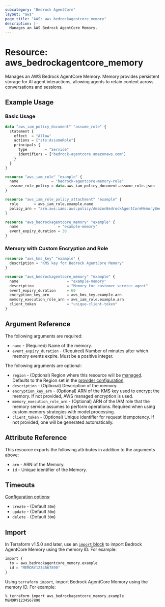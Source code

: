 ```yaml
---
subcategory: "Bedrock AgentCore"
layout: "aws"
page_title: "AWS: aws_bedrockagentcore_memory"
description: |-
  Manages an AWS Bedrock AgentCore Memory.
---
```

<!---
Documentation guidelines:
- Begin resource descriptions with "Manages..."
- Use simple language and avoid jargon
- Focus on brevity and clarity
- Use present tense and active voice
- Don't begin argument/attribute descriptions with "An", "The", "Defines", "Indicates", or "Specifies"
- Boolean arguments should begin with "Whether to"
- Use "example" instead of "test" in examples
--->

# Resource: aws_bedrockagentcore_memory

Manages an AWS Bedrock AgentCore Memory. Memory provides persistent storage for AI agent interactions, allowing agents to retain context across conversations and sessions.

## Example Usage

### Basic Usage

```terraform
data "aws_iam_policy_document" "assume_role" {
  statement {
    effect  = "Allow"
    actions = ["sts:AssumeRole"]
    principals {
      type        = "Service"
      identifiers = ["bedrock-agentcore.amazonaws.com"]
    }
  }
}

resource "aws_iam_role" "example" {
  name               = "bedrock-agentcore-memory-role"
  assume_role_policy = data.aws_iam_policy_document.assume_role.json
}

resource "aws_iam_role_policy_attachment" "example" {
  role       = aws_iam_role.example.name
  policy_arn = "arn:aws:iam::aws:policy/AmazonBedrockAgentCoreMemoryBedrockModelInferenceExecutionRolePolicy"
}

resource "aws_bedrockagentcore_memory" "example" {
  name                  = "example-memory"
  event_expiry_duration = 30
}
```

### Memory with Custom Encryption and Role

```terraform
resource "aws_kms_key" "example" {
  description = "KMS key for Bedrock AgentCore Memory"
}

resource "aws_bedrockagentcore_memory" "example" {
  name                      = "example-memory"
  description               = "Memory for customer service agent"
  event_expiry_duration     = 60
  encryption_key_arn        = aws_kms_key.example.arn
  memory_execution_role_arn = aws_iam_role.example.arn
  client_token              = "unique-client-token"
}
```

## Argument Reference

The following arguments are required:

* `name` - (Required) Name of the memory.
* `event_expiry_duration` - (Required) Number of minutes after which memory events expire. Must be a positive integer.

The following arguments are optional:

* `region` - (Optional) Region where this resource will be [managed](https://docs.aws.amazon.com/general/latest/gr/rande.html#regional-endpoints). Defaults to the Region set in the [provider configuration](https://registry.terraform.io/providers/hashicorp/aws/latest/docs#aws-configuration-reference).
* `description` - (Optional) Description of the memory.
* `encryption_key_arn` - (Optional) ARN of the KMS key used to encrypt the memory. If not provided, AWS managed encryption is used.
* `memory_execution_role_arn` - (Optional) ARN of the IAM role that the memory service assumes to perform operations. Required when using custom memory strategies with model processing.
* `client_token` - (Optional) Unique identifier for request idempotency. If not provided, one will be generated automatically.

## Attribute Reference

This resource exports the following attributes in addition to the arguments above:

* `arn` - ARN of the Memory.
* `id` - Unique identifier of the Memory.

## Timeouts

[Configuration options](https://developer.hashicorp.com/terraform/language/resources/syntax#operation-timeouts):

* `create` - (Default `30m`)
* `update` - (Default `30m`)
* `delete` - (Default `30m`)

## Import

In Terraform v1.5.0 and later, use an [`import` block](https://developer.hashicorp.com/terraform/language/import) to import Bedrock AgentCore Memory using the memory ID. For example:

```terraform
import {
  to = aws_bedrockagentcore_memory.example
  id = "MEMORY1234567890"
}
```

Using `terraform import`, import Bedrock AgentCore Memory using the memory ID. For example:

```console
% terraform import aws_bedrockagentcore_memory.example MEMORY1234567890
```
